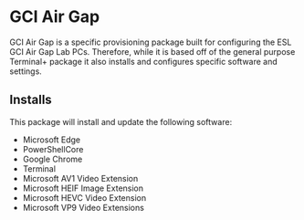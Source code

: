 # GCI Air Gap

GCI Air Gap is a specific provisioning package built for configuring the ESL GCI Air Gap Lab PCs.
Therefore, while it is based off of the general purpose Terminal+ package it also installs and
configures specific software and settings.

## Installs

This package will install and update the following software:

* Microsoft Edge
* PowerShellCore
* Google Chrome
* Terminal
* Microsoft AV1 Video Extension
* Microsoft HEIF Image Extension
* Microsoft HEVC Video Extension
* Microsoft VP9 Video Extensions